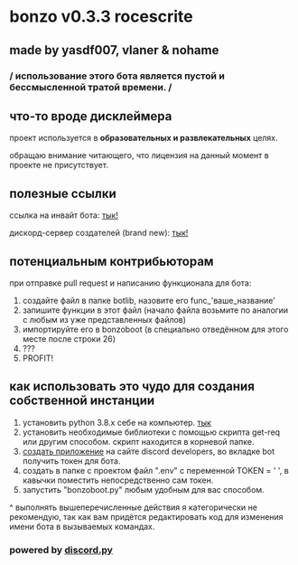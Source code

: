 # bonzo v0.3.3 rocescrite

## made by yasdf007, vlaner & nohame

### / использование этого бота является пустой и бессмысленной тратой времени. /

## что-то вроде дисклеймера

проект используется в __образовательных и развлекательных__ целях.

обращаю внимание читающего, что лицензия на данный момент в проекте не присутствует.

## полезные ссылки

ссылка на инвайт бота: [тык!](https://discordapp.com/api/oauth2/authorize?client_id=680132907859443790&permissions=8&scope=bot)

дискорд-сервер создателей (brand new): [тык!](https://discord.gg/XDZWus5)

## потенциальным контрибьюторам

при отправке pull request и написанию функционала для бота:

1) создайте файл в папке botlib, назовите его func_'ваше_название'
2) запишите функции в этот файл (начало файла возьмите по аналогии с любым из уже представленных файлов)
3) импортируйте его в bonzoboot (в специально отведённом для этого месте после строки 26)
4) ???
5) PROFIT!

## как использовать это чудо для создания собственной инстанции

1) установить python 3.8.x себе на компьютер. [тык](https://www.python.org/downloads/)
2) установить необходимые библиотеки с помощью скрипта get-req или другим способом. скрипт находится в корневой папке.
3) [создать приложение](https://discordapp.com/developers/applications) на сайте discord developers, во вкладке bot получить токен для бота.
4) создать в папке с проектом файл ".env" с переменной TOKEN = ' ', в кавычки поместить непосредственно сам токен.
5) запустить "bonzoboot.py" любым удобным для вас способом.

^ выполнять вышеперечисленные действия я категорически не рекомендую, так как вам придётся редактировать код для изменения имени бота в вызываемых командах.

### powered by [discord.py](https://github.com/Rapptz/discord.py)
